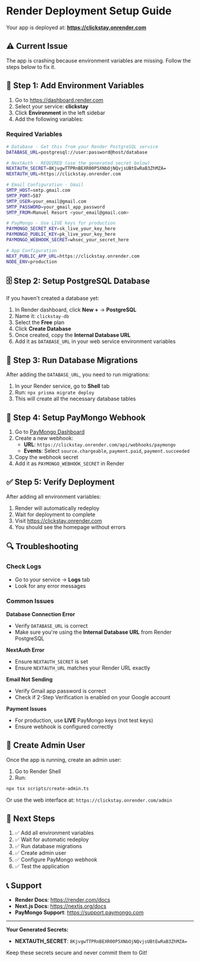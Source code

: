 # Render Deployment Setup Guide

Your app is deployed at: **https://clickstay.onrender.com**

## ⚠️ Current Issue

The app is crashing because environment variables are missing. Follow the steps below to fix it.

## 🔧 Step 1: Add Environment Variables

1. Go to https://dashboard.render.com
2. Select your service: **clickstay**
3. Click **Environment** in the left sidebar
4. Add the following variables:

### Required Variables

```bash
# Database - Get this from your Render PostgreSQL service
DATABASE_URL=postgresql://user:password@host/database

# NextAuth - REQUIRED (use the generated secret below)
NEXTAUTH_SECRET=8KjvgwTTPRnBEXR00P5XNbOjNQvjsUBtEwRaB3ZhMZA=
NEXTAUTH_URL=https://clickstay.onrender.com

# Email Configuration - Gmail
SMTP_HOST=smtp.gmail.com
SMTP_PORT=587
SMTP_USER=your_email@gmail.com
SMTP_PASSWORD=your_gmail_app_password
SMTP_FROM=Manuel Resort <your_email@gmail.com>

# PayMongo - Use LIVE keys for production
PAYMONGO_SECRET_KEY=sk_live_your_key_here
PAYMONGO_PUBLIC_KEY=pk_live_your_key_here
PAYMONGO_WEBHOOK_SECRET=whsec_your_secret_here

# App Configuration
NEXT_PUBLIC_APP_URL=https://clickstay.onrender.com
NODE_ENV=production
```

## 🗄️ Step 2: Setup PostgreSQL Database

If you haven't created a database yet:

1. In Render dashboard, click **New +** → **PostgreSQL**
2. Name it: `clickstay-db`
3. Select the **Free** plan
4. Click **Create Database**
5. Once created, copy the **Internal Database URL**
6. Add it as `DATABASE_URL` in your web service environment variables

## 🔄 Step 3: Run Database Migrations

After adding the `DATABASE_URL`, you need to run migrations:

1. In your Render service, go to **Shell** tab
2. Run: `npx prisma migrate deploy`
3. This will create all the necessary database tables

## 📧 Step 4: Setup PayMongo Webhook

1. Go to [PayMongo Dashboard](https://dashboard.paymongo.com/developers/webhooks)
2. Create a new webhook:
   - **URL**: `https://clickstay.onrender.com/api/webhooks/paymongo`
   - **Events**: Select `source.chargeable`, `payment.paid`, `payment.succeeded`
3. Copy the webhook secret
4. Add it as `PAYMONGO_WEBHOOK_SECRET` in Render

## ✅ Step 5: Verify Deployment

After adding all environment variables:

1. Render will automatically redeploy
2. Wait for deployment to complete
3. Visit https://clickstay.onrender.com
4. You should see the homepage without errors

## 🔍 Troubleshooting

### Check Logs
- Go to your service → **Logs** tab
- Look for any error messages

### Common Issues

**Database Connection Error**
- Verify `DATABASE_URL` is correct
- Make sure you're using the **Internal Database URL** from Render PostgreSQL

**NextAuth Error**
- Ensure `NEXTAUTH_SECRET` is set
- Ensure `NEXTAUTH_URL` matches your Render URL exactly

**Email Not Sending**
- Verify Gmail app password is correct
- Check if 2-Step Verification is enabled on your Google account

**Payment Issues**
- For production, use **LIVE** PayMongo keys (not test keys)
- Ensure webhook is configured correctly

## 📝 Create Admin User

Once the app is running, create an admin user:

1. Go to Render Shell
2. Run:
```bash
npx tsx scripts/create-admin.ts
```

Or use the web interface at: `https://clickstay.onrender.com/admin`

## 🚀 Next Steps

1. ✅ Add all environment variables
2. ✅ Wait for automatic redeploy
3. ✅ Run database migrations
4. ✅ Create admin user
5. ✅ Configure PayMongo webhook
6. ✅ Test the application

## 📞 Support

- **Render Docs**: https://render.com/docs
- **Next.js Docs**: https://nextjs.org/docs
- **PayMongo Support**: https://support.paymongo.com

---

**Your Generated Secrets:**

- **NEXTAUTH_SECRET**: `8KjvgwTTPRnBEXR00P5XNbOjNQvjsUBtEwRaB3ZhMZA=`

Keep these secrets secure and never commit them to Git!
